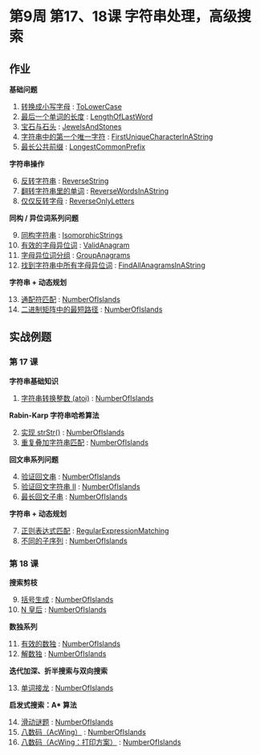 # 第9周 第17、18课 字符串处理，高级搜索

## 作业

**基础问题**

1. [转换成小写字母](https://leetcode.com/problems/to-lower-case/) : [ToLowerCase](./src/main/java/com/inbetter/homework/algorithm/ToLowerCase.java)
2. [最后一个单词的长度](https://leetcode.com/problems/length-of-last-word/) : [LengthOfLastWord](./src/main/java/com/inbetter/homework/algorithm/LengthOfLastWord.java)
3. [宝石与石头](https://leetcode.com/problems/jewels-and-stones/) : [JewelsAndStones](./src/main/java/com/inbetter/homework/algorithm/JewelsAndStones.java)
4. [字符串中的第一个唯一字符](https://leetcode.com/problems/first-unique-character-in-a-string/) : [FirstUniqueCharacterInAString](./src/main/java/com/inbetter/homework/algorithm/FirstUniqueCharacterInAString.java)
5. [最长公共前缀](https://leetcode.com/problems/longest-common-prefix/) : [LongestCommonPrefix](./src/main/java/com/inbetter/homework/algorithm/LongestCommonPrefix.java)

**字符串操作**

6. [反转字符串](https://leetcode.com/problems/reverse-string/) : [ReverseString](./src/main/java/com/inbetter/homework/algorithm/ReverseString.java)
7. [翻转字符串里的单词](https://leetcode.com/problems/reverse-words-in-a-string/) : [ReverseWordsInAString](./src/main/java/com/inbetter/homework/algorithm/ReverseWordsInAString.java)
8. [仅仅反转字母](https://leetcode.com/problems/reverse-only-letters/) : [ReverseOnlyLetters](./src/main/java/com/inbetter/homework/algorithm/ReverseOnlyLetters.java)

**同构 / 异位词系列问题**

9. [同构字符串](https://leetcode.com/problems/isomorphic-strings/) : [IsomorphicStrings](./src/main/java/com/inbetter/homework/algorithm/IsomorphicStrings.java)
10. [有效的字母异位词](https://leetcode.com/problems/valid-anagram/) : [ValidAnagram](./src/main/java/com/inbetter/homework/algorithm/ValidAnagram.java)
11. [字母异位词分组](https://leetcode.com/problems/group-anagrams/) : [GroupAnagrams](./src/main/java/com/inbetter/homework/algorithm/GroupAnagrams.java)
12. [找到字符串中所有字母异位词](https://leetcode.com/problems/find-all-anagrams-in-a-string/) : [FindAllAnagramsInAString](./src/main/java/com/inbetter/homework/algorithm/FindAllAnagramsInAString.java)

**字符串 + 动态规划**

13. [通配符匹配](https://leetcode.com/problems/wildcard-matching/) : [NumberOfIslands](./src/main/java/com/inbetter/homework/algorithm/NumberOfIslands.java)
14. [二进制矩阵中的最短路径](https://leetcode.com/problems/shortest-path-in-binary-matrix/) : [NumberOfIslands](./src/main/java/com/inbetter/homework/algorithm/NumberOfIslands.java)

## 实战例题

### 第 17 课

**字符串基础知识**

1. [字符串转换整数 (atoi)](https://leetcode.com/problems/string-to-integer-atoi/) : [NumberOfIslands](./src/main/java/com/inbetter/homework/algorithm/NumberOfIslands.java)

**Rabin-Karp 字符串哈希算法**

2. [实现 strStr()](https://leetcode.com/problems/implement-strstr/) : [NumberOfIslands](./src/main/java/com/inbetter/homework/algorithm/NumberOfIslands.java)
3. [重复叠加字符串匹配](https://leetcode.com/problems/repeated-string-match/) : [NumberOfIslands](./src/main/java/com/inbetter/homework/algorithm/NumberOfIslands.java)

**回文串系列问题**

4. [验证回文串](https://leetcode.com/problems/valid-palindrome/) : [NumberOfIslands](./src/main/java/com/inbetter/homework/algorithm/NumberOfIslands.java)
5. [验证回文字符串 Ⅱ](https://leetcode.com/problems/valid-palindrome-ii/) : [NumberOfIslands](./src/main/java/com/inbetter/homework/algorithm/NumberOfIslands.java)
6. [最长回文子串](https://leetcode.com/problems/longest-palindromic-substring/) : [NumberOfIslands](./src/main/java/com/inbetter/homework/algorithm/NumberOfIslands.java)

**字符串 + 动态规划**

7. [正则表达式匹配](https://leetcode.com/problems/regular-expression-matching/) : [RegularExpressionMatching](./src/main/java/com/inbetter/homework/algorithm/RegularExpressionMatching.java)
8. [不同的子序列](https://leetcode.com/problems/distinct-subsequences/) : [NumberOfIslands](./src/main/java/com/inbetter/homework/algorithm/NumberOfIslands.java)

### 第 18 课

**搜索剪枝**

9. [括号生成](https://leetcode.com/problems/generate-parentheses/) : [NumberOfIslands](./src/main/java/com/inbetter/homework/algorithm/NumberOfIslands.java)
10. [N 皇后](https://leetcode.com/problems/n-queens/) : [NumberOfIslands](./src/main/java/com/inbetter/homework/algorithm/NumberOfIslands.java)

**数独系列**

11. [有效的数独](https://leetcode.com/problems/valid-sudoku/) : [NumberOfIslands](./src/main/java/com/inbetter/homework/algorithm/NumberOfIslands.java)
12. [解数独](https://leetcode.com/problems/sudoku-solver/) : [NumberOfIslands](./src/main/java/com/inbetter/homework/algorithm/NumberOfIslands.java)

**迭代加深、折半搜索与双向搜索**

13. [单词接龙](https://leetcode.com/problems/word-ladder/) : [NumberOfIslands](./src/main/java/com/inbetter/homework/algorithm/NumberOfIslands.java)

__启发式搜索：A* 算法__

14. [滑动谜题](https://leetcode.com/problems/sliding-puzzle/) : [NumberOfIslands](./src/main/java/com/inbetter/homework/algorithm/NumberOfIslands.java)
15. [八数码（AcWing）](https://www.acwing.com/problem/content/847/) : [NumberOfIslands](./src/main/java/com/inbetter/homework/algorithm/NumberOfIslands.java)
16. [八数码（AcWing：打印方案）](https://www.acwing.com/problem/content/181/) : [NumberOfIslands](./src/main/java/com/inbetter/homework/algorithm/NumberOfIslands.java)